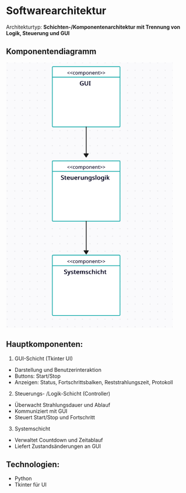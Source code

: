 # Softwarearchitektur
Architekturtyp: **Schichten-/Komponentenarchitektur mit Trennung von Logik, Steuerung und GUI**

## Komponentendiagramm
![Architekturdiagramm](./images/Architektur_Komponentendiagramm.png)
## Hauptkomponenten:
1. GUI-Schicht (Tkinter UI)
- Darstellung und Benutzerinteraktion
- Buttons: Start/Stop
- Anzeigen: Status, Fortschrittsbalken, Reststrahlungszeit, Protokoll

2. Steuerungs- /Logik-Schicht (Controller)
- Überwacht Strahlungsdauer und Ablauf
- Kommuniziert mit GUI
- Steuert Start/Stop und Fortschritt

3. Systemschicht
- Verwaltet Countdown und Zeitablauf
- Liefert Zustandsänderungen an GUI

## Technologien:
- Python
- Tkinter für UI

